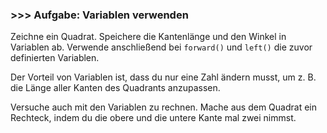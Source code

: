### >>> Aufgabe: Variablen verwenden

Zeichne ein Quadrat. Speichere die Kantenlänge und den Winkel in Variablen ab. 
Verwende anschließend bei ```forward()``` und ```left()``` die zuvor definierten Variablen. 

Der Vorteil von Variablen ist, dass du nur eine Zahl ändern musst, 
um z. B. die Länge aller Kanten des Quadrants anzupassen.

Versuche auch mit den Variablen zu rechnen. Mache aus dem Quadrat ein Rechteck, 
indem du die obere und die untere Kante mal zwei nimmst.
